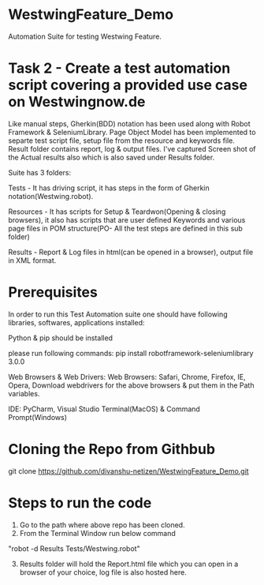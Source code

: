 # WestwingFeature_Demo
Automation Suite for testing Westwing Feature.

# Task 2 - Create a test automation script covering a provided use case on Westwingnow.de

Like manual steps, Gherkin(BDD) notation has been used along with Robot Framework & SeleniumLibrary. Page Object Model has been implemented to separte test script file, setup file from the resource and keywords file. Result folder contains report, log & output files. I've captured Screen shot of the Actual results also which is also saved under Results folder.

Suite has 3 folders:

Tests - It has driving script, it has steps in the form of Gherkin notation(Westwing.robot).

Resources - It has scripts for Setup & Teardwon(Opening & closing browsers), it also has scripts that are user defined Keywords and various page files in POM structure(PO- All the test steps are defined in this sub folder)

Results - Report & Log files in html(can be opened in a browser), output file in XML format.


# Prerequisites

In order to run this Test Automation suite one should have following libraries, softwares, applications installed:

Python & pip should be installed

please run following commands:
pip install robotframework-seleniumlibrary 3.0.0

Web Browsers & Web Drivers:
Web Browsers: Safari, Chrome, Firefox, IE, Opera,
Download webdrivers for the above browsers & put them in the Path variables.

IDE:
PyCharm, Visual Studio
Terminal(MacOS) & Command Prompt(Windows)

# Cloning the Repo from Githbub
git clone https://github.com/divanshu-netizen/WestwingFeature_Demo.git

# Steps to run the code

1. Go to the path where above repo has been cloned.
2. From the Terminal Window run below command
  
  "robot -d Results Tests/Westwing.robot"
  
3. Results folder will hold the Report.html file which you can open in a browser of your choice, log file is also hosted here.

